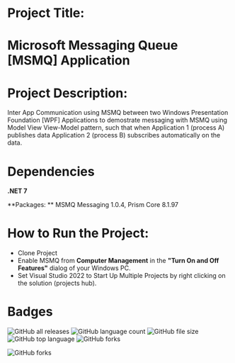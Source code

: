 # Project Title:
# Microsoft Messaging Queue [MSMQ] Application

# Project Description: 
Inter App Communication using MSMQ between two Windows Presentation Foundation [WPF] Applications 
to demostrate messaging with MSMQ using Model View View-Model pattern, such that when Application 1 (process A) publishes data Application 2 (process B) subscribes automatically on the data. 

# Dependencies 
**.NET 7**

**Packages: **
MSMQ Messaging 1.0.4, 
Prism Core 8.1.97

# How to Run the Project: 
* Clone Project 
* Enable MSMQ from **Computer Management** in the **"Turn On and Off Features"** dialog of your Windows PC.
* Set Visual Studio 2022 to Start Up Multiple Projects by right clicking on the solution (projects hub).

# Badges
![GitHub all releases](https://img.shields.io/github/downloads/Samuel-Jaja/MSMQ_MVVM_Application/total)
![GitHub language count](https://img.shields.io/github/languages/count/Samuel-Jaja/MSMQ_MVVM_Application)
![GitHub file size](https://img.shields.io/github/repo-size/Samuel-Jaja/MSMQ_MVVM_Application)
![GitHub top language](https://img.shields.io/github/languages/top/Samuel-Jaja/MSMQ_MVVM_Application?color=yellow)
![GitHub forks](https://img.shields.io/github/forks/Samuel-Jaja/MSMQ_MVVM_Application?style=social)

![GitHub forks](https://img.shields.io/twitter/follow/senibo_sj?style=social)




